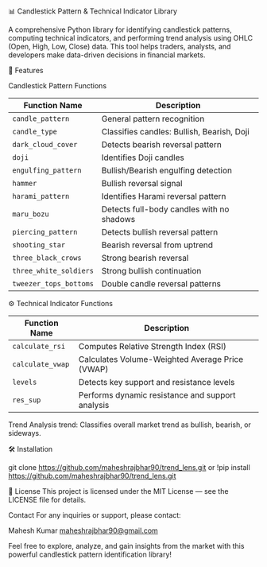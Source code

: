 📊 Candlestick Pattern & Technical Indicator Library

A comprehensive Python library for identifying candlestick patterns, computing technical indicators, and performing trend analysis using OHLC (Open, High, Low, Close) data. This tool helps traders, analysts, and developers make data-driven decisions in financial markets.


🚀 Features

Candlestick Pattern   Functions


| Function Name         | Description                                         |
|-----------------------|-----------------------------------------------------|
| `candle_pattern`      | General pattern recognition                         |
| `candle_type`         | Classifies candles: Bullish, Bearish, Doji          |
| `dark_cloud_cover`    | Detects bearish reversal pattern                    |
| `doji`                | Identifies Doji candles                             |
| `engulfing_pattern`   | Bullish/Bearish engulfing detection                 |
| `hammer`              | Bullish reversal signal                             |
| `harami_pattern`      | Identifies Harami reversal pattern                  |
| `maru_bozu`           | Detects full-body candles with no shadows           |
| `piercing_pattern`    | Detects bullish reversal pattern                    |
| `shooting_star`       | Bearish reversal from uptrend                       |
| `three_black_crows`   | Strong bearish reversal                             |
| `three_white_soldiers`| Strong bullish continuation                         |
| `tweezer_tops_bottoms`| Double candle reversal patterns                     |


⚙️ Technical Indicator Functions

| Function Name      | Description                                             |
|--------------------|---------------------------------------------------------|
| `calculate_rsi`    | Computes Relative Strength Index (RSI)                  |
| `calculate_vwap`   | Calculates Volume-Weighted Average Price (VWAP)         |
| `levels`           | Detects key support and resistance levels               |
| `res_sup`          | Performs dynamic resistance and support analysis        |

Trend Analysis
trend: Classifies overall market trend as bullish, bearish, or sideways.


🛠️ Installation

git clone https://github.com/maheshrajbhar90/trend_lens.git
or
!pip install https://github.com/maheshrajbhar90/trend_lens.git

📄 License
This project is licensed under the MIT License — see the LICENSE file for details.


Contact
For any inquiries or support, please contact:

Mahesh Kumar
maheshrajbhar90@gmail.com


Feel free to explore, analyze, and gain insights from the market with this powerful candlestick pattern identification library!
